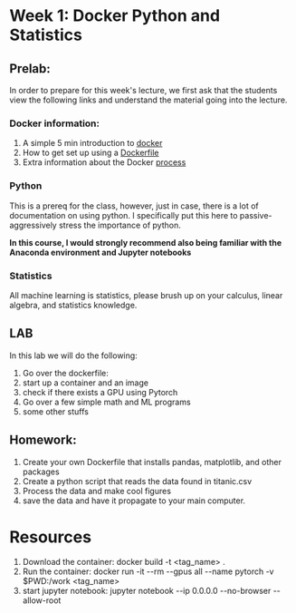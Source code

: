 # Week 1: Docker Python and Statistics

## Prelab:

In order to prepare for this week's lecture, we first ask that the students view the following links and understand the material going into the lecture. 

### Docker information:

1. A simple 5 min introduction to [docker](https://youtu.be/_dfLOzuIg2o?t=14)
2. How to get set up using a [Dockerfile](https://youtu.be/LQjaJINkQXY)
3. Extra information about the Docker [process](https://youtu.be/LQjaJINkQXY)


### Python

This is a prereq for the class, however, just in case, there is a lot of documentation on using python. I specifically put this here to passive-aggressively stress the importance of python.

**In this course, I would strongly recommend also being familiar with the Anaconda environment and Jupyter notebooks**

### Statistics

All machine learning is statistics, please brush up on your calculus, linear algebra, and statistics knowledge.

## LAB

In this lab we will do the following:

1. Go over the dockerfile: 
2. start up a container and an image
3. check if there exists a GPU using Pytorch
4. Go over a few simple math and ML programs 
5. some other stuffs


## Homework:

1. Create your own Dockerfile that installs pandas, matplotlib, and other packages
2. Create a python script that reads the data found in titanic.csv
3. Process the data and make cool figures
4. save the data and have it propagate to your main computer.

# Resources

1. Download the container: docker build -t <tag_name> .
2. Run the container: docker run -it --rm --gpus all --name pytorch -v $PWD:/work <tag_name> 
3. start jupyter notebook: jupyter notebook --ip 0.0.0.0 --no-browser --allow-root